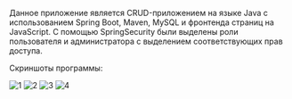 Данное приложение является CRUD-приложением на языке Java с использованием Spring Boot, Maven, MySQL и фронтенда страниц на JavaScript.
С помощью SpringSecurity были выделены роли пользователя и администратора с выделением соответствующих прав доступа.

Скриншоты программы:

![1](https://github.com/user-attachments/assets/e2c27ff6-d93f-4d3a-b2e7-3b5e545fd7a2)
![2](https://github.com/user-attachments/assets/3ec8cb93-932c-40f3-a79a-0a9ba7ece529)
![3](https://github.com/user-attachments/assets/aa01d063-433a-432d-82a1-669992b8ce56)
![4](https://github.com/user-attachments/assets/a7f16799-5277-40c4-8cc5-53da8960accb)

